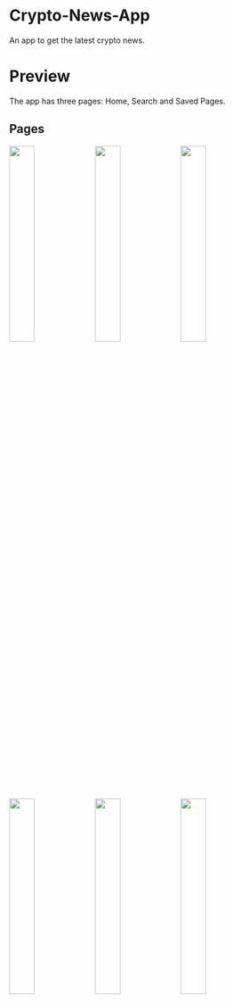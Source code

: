 # Crypto-News-App

An app to get the latest crypto news.


# Preview

The app has three pages: Home, Search and Saved Pages.


## Pages

<img src="https://user-images.githubusercontent.com/72460215/234600686-6c6c09e3-170c-41d3-84b5-f98738ae5e77.png" width="30%" align="left">   
<img src="https://user-images.githubusercontent.com/72460215/234602126-b8f8b223-8c67-41c9-abf4-f16b6d0ae729.png" width="30%" align="left">  
<img src="https://user-images.githubusercontent.com/72460215/234609303-b2d6b81e-2ef3-4fa7-81d9-29a20cd6eff1.png" width="30%" align="left"> 

<img src="https://user-images.githubusercontent.com/72460215/234603860-9960e4ad-d832-4aa8-92be-a86664d75966.png" width="30%" align="left"> 
<img src="https://user-images.githubusercontent.com/72460215/234609493-35fbbcf6-bc5d-4c2d-bdfa-8d3a81dc10e7.png" width="30%" align="left"> 
<img src="https://user-images.githubusercontent.com/72460215/234609542-2a520594-a1bf-487e-8dd7-6f2f5705913b.png" width="30%" align="down"> 


